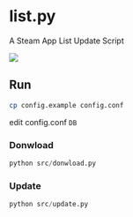 # list.py

A Steam App List Update Script 

![](https://img.shields.io/badge/python-%3E%3D3-blue.svg)

## Run

```bash
cp config.example config.conf
```

edit config.conf `DB` 

### Donwload

```python
python src/donwload.py
```

### Update
```python
python src/update.py
```
